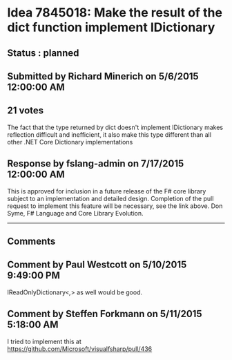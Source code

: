 # Idea 7845018: Make the result of the dict function implement IDictionary #

## Status : planned

## Submitted by Richard Minerich on 5/6/2015 12:00:00 AM

## 21 votes

The fact that the type returned by dict doesn't implement IDictionary makes reflection difficult and inefficient, it also make this type different than all other .NET Core Dictionary implementations



## Response by fslang-admin on 7/17/2015 12:00:00 AM

This is approved for inclusion in a future release of the F# core library subject to an implementation and detailed design. Completion of the pull request to implement this feature will be necessary, see the link above.
Don Syme, F# Language and Core Library Evolution.

------------------------
## Comments


## Comment by Paul Westcott on 5/10/2015 9:49:00 PM
IReadOnlyDictionary<_,_> as well would be good.


## Comment by Steffen Forkmann on 5/11/2015 5:18:00 AM
I tried to implement this at https://github.com/Microsoft/visualfsharp/pull/436

